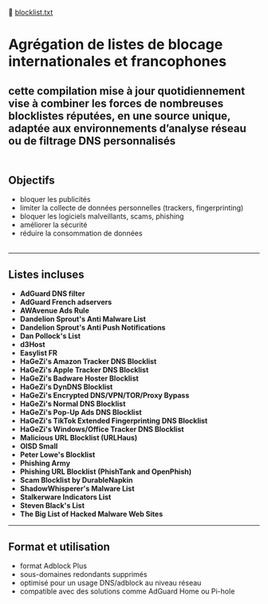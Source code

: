 🔗 [blocklist.txt](https://raw.githubusercontent.com/PbDNS/Blocklists/refs/heads/main/blocklist.txt)

# Agrégation de listes de blocage internationales et francophones

cette compilation mise à jour quotidiennement vise à combiner les forces de nombreuses blocklistes réputées, en une source unique, adaptée aux environnements d’analyse réseau ou de filtrage DNS personnalisés
<br><br>
---

## Objectifs

- bloquer les publicités
- limiter la collecte de données personnelles (trackers, fingerprinting)
- bloquer les logiciels malveillants, scams, phishing
- améliorer la sécurité
- réduire la consommation de données
  <br><br>
---

## Listes incluses

- **AdGuard DNS filter**
- **AdGuard French adservers**
- **AWAvenue Ads Rule**
- **Dandelion Sprout's Anti Malware List**
- **Dandelion Sprout's Anti Push Notifications**
- **Dan Pollock's List**
- **d3Host**
- **Easylist FR**
- **HaGeZi's Amazon Tracker DNS Blocklist**
- **HaGeZi's Apple Tracker DNS Blocklist**
- **HaGeZi's Badware Hoster Blocklist**
- **HaGeZi's DynDNS Blocklist**
- **HaGeZi's Encrypted DNS/VPN/TOR/Proxy Bypass**
- **HaGeZi's Normal DNS Blocklist**
- **HaGeZi's Pop-Up Ads DNS Blocklist**
- **HaGeZi's TikTok Extended Fingerprinting DNS Blocklist**
- **HaGeZi's Windows/Office Tracker DNS Blocklist**
- **Malicious URL Blocklist (URLHaus)**
- **OISD Small**
- **Peter Lowe's Blocklist**
- **Phishing Army**
- **Phishing URL Blocklist (PhishTank and OpenPhish)**
- **Scam Blocklist by DurableNapkin**
- **ShadowWhisperer's Malware List**
- **Stalkerware Indicators List**
- **Steven Black's List**
- **The Big List of Hacked Malware Web Sites**
  
---

## Format et utilisation

- format Adblock Plus
- sous-domaines redondants supprimés
- optimisé pour un usage DNS/adblock au niveau réseau
- compatible avec des solutions comme AdGuard Home ou Pi-hole

&nbsp;
